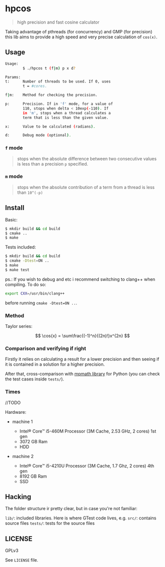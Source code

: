 # hpcos

> high precision and fast cosine calculator

Taking advantage of pthreads (for concurrency) and GMP (for precision) this lib aims to provide a high speed and very precise calculation of `cos(x)`.

## Usage

```sh
Usage:
        $ ./hpcos t (f|m) p x d?

Params:
t:      Number of threads to be used. If 0, uses
        t = #cores.

f|m:    Method for checking the precision.

p:      Precision. If in 'f' mode, for a value of
        110, stops when delta < 10exp(-110). If
        in 'm', stops when a thread calculates a
        term that is less than the given value.

x:      Value to be calculated (radians).

d:      Debug mode (optional).
```

### `f` mode

> stops when the absolute difference between two consecutive values is less than a precision `p` specified.

### `m` mode

> stops when the absolute contribution of a term from a thread is less than `10^(-p)`

## Install

Basic:

```sh
$ mkdir build && cd build
$ cmake ..
$ make
```

Tests included:

```sh
$ mkdir build && cd build
$ cmake -Dtest=ON ..
$ make
$ make test
```

ps.: If you wish to debug and etc i recommend switching to clang++ when compiling. To do so:

```sh
export CXX=/usr/bin/clang++
```

before running `cmake -Dtest=ON ..`.

### Method

Taylor series:

$$
\cos{x} = \sum\frac{(-1)^n}{(2n)!}x^{2n}
$$


### Comparison and verifying if right

Firstly it relies on calculating a result for a lower precision and then seeing if it is contained in a solution for a higher precision.

After that, cross-comparison with [mpmath library](http://mpmath.org/) for Python (you can check the test cases inside `tests/`).

### Times

//TODO

Hardware:
- machine 1
  - Intel® Core™ i5-460M Processor (3M Cache, 2.53 GHz, 2 cores) 1st gen
  - 3072 GB Ram
  - HDD

- machine 2
  - Intel® Core™ i5-4210U Processor (3M Cache, 1.7 Ghz, 2 cores) 4th gen
  - 8192 GB Ram
  - SSD

## Hacking

The folder structure ir pretty clear, but in case you're not familiar:

`lib/`: included libraries. Here is where GTest code lives, e.g.
`src/`: contains source files
`tests/`: tests for the source files

## LICENSE

GPLv3

See `LICENSE` file.

